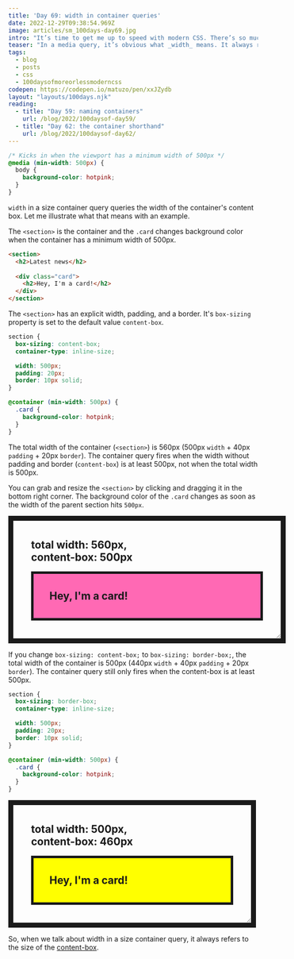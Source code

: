 ```yaml
---
title: 'Day 69: width in container queries'
date: 2022-12-29T09:38:54.969Z
image: articles/sm_100days-day69.jpg
intro: "It’s time to get me up to speed with modern CSS. There’s so much new in CSS that I know too little about. To change that I’ve started [#100DaysOfMoreOrLessModernCSS](/blog/2022/100-days-of-more-or-less-modern-css/). Why more or less modern CSS? Because some topics will be about cutting-edge features, while other stuff has been around for quite a while already, but I just have little to no experience with it."
teaser: "In a media query, it’s obvious what _width_ means. It always refers to the width of the viewport. With size container queries it’s not that obvious."
tags:
  - blog
  - posts
  - css
  - 100daysofmoreorlessmoderncss
codepen: https://codepen.io/matuzo/pen/xxJZydb
layout: "layouts/100days.njk"
reading:
  - title: "Day 59: naming containers"
    url: /blog/2022/100daysof-day59/
  - title: "Day 62: the container shorthand"
    url: /blog/2022/100daysof-day62/
---
```

```css
/* Kicks in when the viewport has a minimum width of 500px */
@media (min-width: 500px) {
  body {
    background-color: hotpink;
  }
}
```

`width` in a size container query queries the width of the container's content box. Let me illustrate what that means with an example.


The `<section>` is the container and the `.card` changes background color when the container has a minimum width of 500px.
```html
<section>
  <h2>Latest news</h2>
  
  <div class="card">
    <h2>Hey, I'm a card!</h2>
  </div>
</section>
```

The `<section>` has an explicit width, padding, and a border. It's `box-sizing` property is set to the default value `content-box`.

```css
section {
  box-sizing: content-box;
  container-type: inline-size;

  width: 500px;
  padding: 20px;
  border: 10px solid;
}

@container (min-width: 500px) {
  .card {
    background-color: hotpink;
  }
}
```

The total width of the container (`<section>`) is 560px (500px `width` + 40px `padding` + 20px `border`). The container query fires when the width without padding and border (`content-box`) is at least 500px, not when the total width is 500px. 

<div class="highlight">

You can grab and resize the `<section>` by clicking and dragging it in the bottom right corner. The background color of the `.card` changes as soon as the width of the parent section hits `500px`.

</div>

<style>
  [data-sample] section {
    width: 500px;
    container-type: inline-size;
    border: 10px solid;
    padding: 20px;
    resize: horizontal;
    overflow: auto;
    box-sizing: content-box;
  }

  .sample2 section {
    box-sizing: border-box;

  }

  [data-sample] .card {
    background-color: yellow;
    border: 5px solid;
    padding: 1rem;
    margin: 1rem;
  }

  [data-sample] h2 {
     margin: 1rem;
  }

  [data-sample] .card h2 {
    background: none;
  }


  @container (min-width: 500px) {
    [data-sample] .card {
      background-color: hotpink;
    }
  }
</style>

<div data-sample="demo">
<section>
<h2>total width: 560px,<br>content-box: 500px</h2>

<div class="card">
<h2>Hey, I'm a card!</h2>
</div>
</section>
</div>

If you change `box-sizing: content-box;` to `box-sizing: border-box;`, the total width of the container is 500px (440px `width` + 40px `padding` + 20px `border`). The container query still only fires when the content-box is at least 500px.

```css
section {
  box-sizing: border-box;
  container-type: inline-size;

  width: 500px;
  padding: 20px;
  border: 10px solid;
}

@container (min-width: 500px) {
  .card {
    background-color: hotpink;
  }
}
```

<div data-sample="demo" class="sample2">
<section>
<h2>total width: 500px,<br>content-box: 460px</h2>

<div class="card">
<h2>Hey, I'm a card!</h2>
</div>
</section>
</div>

<script>
  const sections = document.querySelectorAll('[data-sample] section');
  const resizeObserver = new ResizeObserver((entries) => {
  for (const entry of entries) {
    entry.target.querySelector('h2').innerHTML = 
      `total width: ${entry.target.getBoundingClientRect().width}px,<br>
        content-box: ${entry.contentRect.width}px`
  }

  console.log('Size changed');
  });

  resizeObserver.observe(sections[0]);
  resizeObserver.observe(sections[1]);
</script>

So, when we talk about width in a size container query, it always refers to the size of the [content-box](https://w3c.github.io/csswg-drafts/css-sizing/#valdef-box-sizing-content-box).